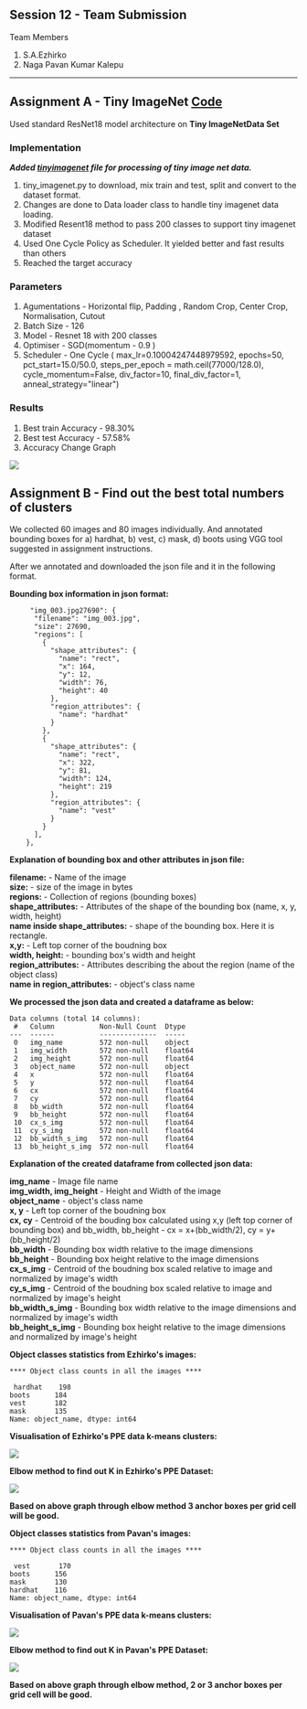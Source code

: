 ## Session 12 - Team Submission
Team Members
1. S.A.Ezhirko
2. Naga Pavan Kumar Kalepu
**********************************************************************************************************************
## **Assignment A - Tiny ImageNet**  [Code](https://github.com/eva5covergence/EVA5_AI_Projects_new/blob/master/orchestrators/Session12_Assignment.ipynb)


Used standard ResNet18 model architecture  on **Tiny ImageNetData Set**

### **Implementation**

***Added [tinyimagenet](https://github.com/eva5covergence/EVA5_AI_Projects_new/blob/master/data/tiny_imagenet.py) file for processing of tiny image net data.***

1. tiny_imagenet.py to download, mix train and test, split and convert to the dataset format.
2. Changes are done to Data loader class to handle tiny imagenet data loading.
3. Modified Resent18 method to pass 200 classes to support tiny imagenet dataset
4. Used One Cycle Policy as Scheduler. It yielded better and fast results than others
5. Reached the target accuracy

### **Parameters**

1. Agumentations - Horizontal flip, Padding , Random Crop, Center Crop, Normalisation, Cutout
2. Batch Size - 126
3. Model - Resnet 18 with 200 classes
4. Optimiser - SGD(momentum - 0.9 )
5. Scheduler - One Cycle (  max_lr=0.10004247448979592, epochs=50, pct_start=15.0/50.0, steps_per_epoch = math.ceil(77000/128.0), 
                  cycle_momentum=False, div_factor=10, final_div_factor=1, anneal_strategy="linear")

### **Results**

1. Best train Accuracy - 98.30%
2. Best test Accuracy - 57.58%
3. Accuracy Change Graph

![](images/AccuracyGraph.png)

## **Assignment B - Find out the best total numbers of clusters**

We collected 60 images and 80 images individually. And annotated bounding boxes for a) hardhat, b) vest, c) mask, d) boots using VGG tool suggested in assignment instructions.

After we annotated and downloaded the json file and it in the following format.

**Bounding box information in json format:**

```
     "img_003.jpg27690": {
      "filename": "img_003.jpg",
      "size": 27690,
      "regions": [
        {
          "shape_attributes": {
            "name": "rect",
            "x": 164,
            "y": 12,
            "width": 76,
            "height": 40
          },
          "region_attributes": {
            "name": "hardhat"
          }
        },
        {
          "shape_attributes": {
            "name": "rect",
            "x": 322,
            "y": 81,
            "width": 124,
            "height": 219
          },
          "region_attributes": {
            "name": "vest"
          }
        }
      ],
    },
```
 
**Explanation of bounding box and other attributes in json file:**
 
 **filename:** - Name of the image <br />
 **size:** - size of the image in bytes <br />
 **regions:** - Collection of regions (bounding boxes) <br />
 **shape_attributes:** - Attributes of the shape of the bounding box (name, x, y, width, height) <br />
 **name inside shape_attributes:** - shape of the bounding box. Here it is rectangle. <br />
 **x,y:** - Left top corner of the boudning box <br />
 **width, height:** - bounding box's width and height <br />
 **region_attributes:** - Attributes describing the about the region (name of the object class) <br />
 **name in region_attributes:** - object's class name <br />
 
**We processed the json data and created a dataframe as below:**
```
Data columns (total 14 columns):
 #   Column           Non-Null Count  Dtype  
---  ------           --------------  -----  
 0   img_name         572 non-null    object 
 1   img_width        572 non-null    float64
 2   img_height       572 non-null    float64
 3   object_name      572 non-null    object 
 4   x                572 non-null    float64
 5   y                572 non-null    float64
 6   cx               572 non-null    float64
 7   cy               572 non-null    float64
 8   bb_width         572 non-null    float64
 9   bb_height        572 non-null    float64
 10  cx_s_img         572 non-null    float64
 11  cy_s_img         572 non-null    float64
 12  bb_width_s_img   572 non-null    float64
 13  bb_height_s_img  572 non-null    float64
 ```
 
**Explanation of the created dataframe from collected json data:**
 
**img_name** - Image file name <br />
**img_width, img_height** - Height and Width of the image <br />
**object_name** - object's class name <br />
**x, y** - Left top corner of the boudning box <br />
**cx, cy** - Centroid of the bouding box calculated using x,y (left top corner of bounding box) and bb_width, bb_height - cx = x+(bb_width/2), cy = y+(bb_height/2) <br />
**bb_width** - Bounding box width relative to the image dimensions <br />
**bb_height** - Bounding box height relative to the image dimensions <br />
**cx_s_img** - Centroid of the boudning box scaled relative to image and normalized by image's width <br />
**cy_s_img** - Centroid of the boudning box scaled relative to image and normalized by image's height <br />
**bb_width_s_img** - Bounding box width relative to the image dimensions and normalized by image's width <br />
**bb_height_s_img** - Bounding box height relative to the image dimensions and normalized by image's height <br />

 **Object classes statistics from Ezhirko's images:**

```
**** Object class counts in all the images ****

 hardhat    198
boots      184
vest       182
mask       135
Name: object_name, dtype: int64
```

 **Visualisation of Ezhirko's PPE data k-means clusters:**
 
![](images/EzhirkoScatterPlot.png)
 
 **Elbow method to find out K in Ezhirko's PPE Dataset:**
 
![](images/EzhirkoElbowPlot.png)

**Based on above graph through elbow method 3 anchor boxes per grid cell will be good.**


**Object classes statistics from Pavan's images:**

```
**** Object class counts in all the images ****

 vest       170
boots      156
mask       130
hardhat    116
Name: object_name, dtype: int64
```

**Visualisation of Pavan's PPE data k-means clusters:**
 
![](images/scatter_plot_pavan.png)
 
 **Elbow method to find out K in Pavan's PPE Dataset:**
 
![](images/elbow_plot_pavan.png)

**Based on above graph through elbow method, 2 or 3 anchor boxes per grid cell will be good.**










 
 
